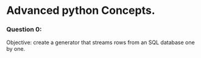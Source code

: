 # Advanced python Concepts. 

### Question 0:
Objective: create a generator that streams rows from an SQL database one by one.